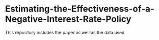 # Estimating-the-Effectiveness-of-a-Negative-Interest-Rate-Policy
This repository includes the paper as well as the data used
